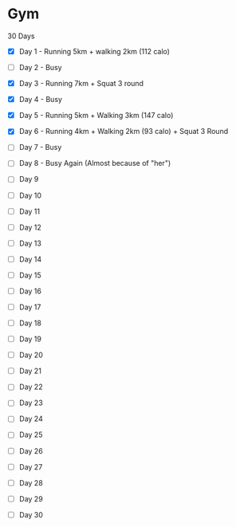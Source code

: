 # Gym

30 Days

- [X] Day 1 - Running 5km + walking 2km (112 calo)

- [ ] Day 2 - Busy

- [X] Day 3 - Running 7km + Squat 3 round 

- [X] Day 4 - Busy

- [X] Day 5 - Running 5km + Walking 3km (147 calo)

- [X] Day 6 - Running 4km + Walking 2km (93 calo) + Squat 3 Round

- [ ] Day 7 - Busy

- [ ] Day 8 - Busy Again (Almost because of "her")

- [ ] Day 9

- [ ] Day 10

- [ ] Day 11

- [ ] Day 12

- [ ] Day 13

- [ ] Day 14

- [ ] Day 15

- [ ] Day 16

- [ ] Day 17

- [ ] Day 18

- [ ] Day 19

- [ ] Day 20

- [ ] Day 21

- [ ] Day 22

- [ ] Day 23

- [ ] Day 24

- [ ] Day 25

- [ ] Day 26

- [ ] Day 27

- [ ] Day 28

- [ ] Day 29

- [ ] Day 30

